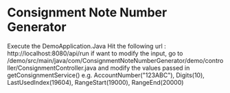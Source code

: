 # Consignment Note Number Generator
Execute the DemoApplication.Java
Hit the following url : http://localhost:8080/api/run
if want to modify the input, go to /demo/src/main/java/com/ConsignmentNoteNumberGenerator/demo/controller/ConsignmentController.java 
and modify the values passed in getConsignmentService() 
e.g. AccountNumber("123ABC"), Digits(10), LastUsedIndex(19604), RangeStart(19000), RangeEnd(20000)
